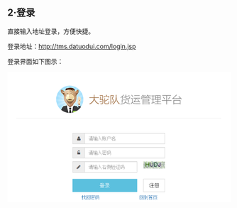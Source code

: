 ## **2·登录**

直接输入地址登录，方便快捷。

登录地址：[http:\/\/tms.datuodui.com\/login.jsp](http://tms.datuodui.com/login.jsp)

登录界面如下图示：

![](/assets/QQ截图20160918151255.png)

